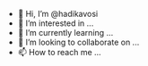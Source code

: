 - 👋 Hi, I’m @hadikavosi
- 👀 I’m interested in ...
- 🌱 I’m currently learning ...
- 💞️ I’m looking to collaborate on ...
- 📫 How to reach me ...

<!---
hadikavosi/hadikavosi is a ✨ special ✨ repository because its `README.md` (this file) appears on your GitHub profile.
You can click the Preview link to take a look at your changes.
--->
